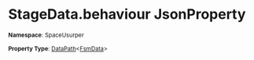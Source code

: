 # StageData.behaviour JsonProperty

<small>**Namespace**: SpaceUsurper</small>

<small>**Property Type**: [DataPath](../DataPath-1.md)&lt;[FsmData](../FsmData.md)&gt;</small>

